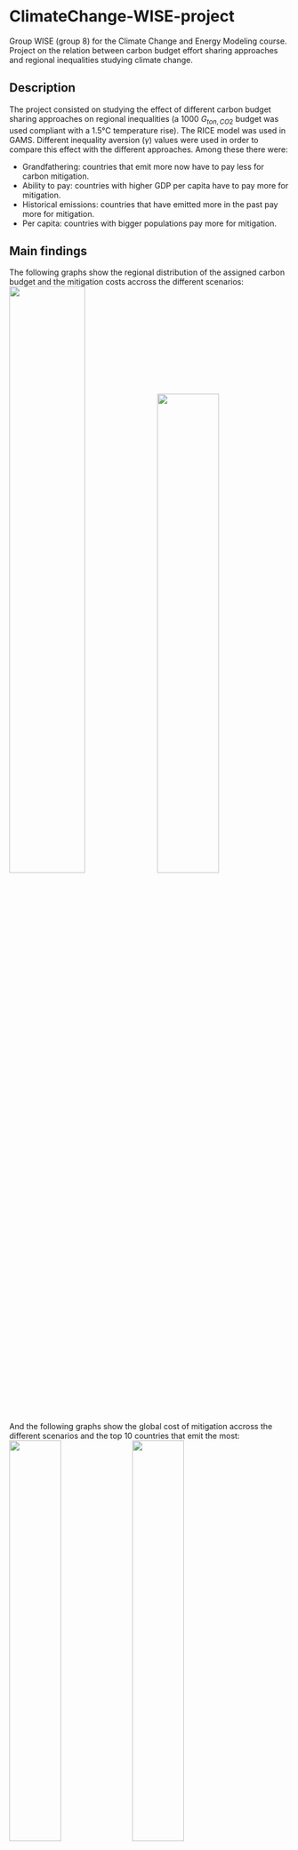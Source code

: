 # ClimateChange-WISE-project
Group WISE (group 8) for the Climate Change and Energy Modeling course.
Project on the relation between carbon budget effort sharing approaches and regional inequalities studying climate change. 

## Description
The project consisted on studying the effect of different carbon budget sharing approaches on regional inequalities (a 1000 $G_{ton,CO2}$ budget was used compliant with a 1.5°C temperature rise). The RICE model was used in GAMS.
Different inequality aversion ($\gamma$) values were used in order to compare this effect with the different approaches. Among these there were:
- Grandfathering: countries that emit more now have to pay less for carbon mitigation.
- Ability to pay: countries with higher GDP per capita have to pay more for mitigation.
- Historical emissions: countries that have emitted more in the past pay more for mitigation.
- Per capita: countries with bigger populations pay more for mitigation.

## Main findings
The following graphs show the regional distribution of the assigned carbon budget and the mitigation costs accross the different scenarios:
<img src="https://github.com/DanielPerezF/ClimateChange-WISE-project/assets/118309576/0e436a04-1deb-43f3-86d4-3de7d86fa011" width="52%"> 
<img src="https://github.com/DanielPerezF/ClimateChange-WISE-project/assets/118309576/fe6e9076-e385-4f10-904b-4b8895338625" width="47%">

And the following graphs show the global cost of mitigation accross the different scenarios and the top 10 countries that emit the most:
<img src="https://github.com/DanielPerezF/ClimateChange-WISE-project/assets/118309576/daff05f1-29a7-449b-98ba-ae5db389e1f1" width="43%">
<img src="https://github.com/DanielPerezF/ClimateChange-WISE-project/assets/118309576/e52eafb9-115d-4098-a4e5-4c2e2223200a" width="43%">

In general, different scenarios may end up with a more efficient (lower cost) way of distributing the global carbon budget, however, this might be at the expense of a bigger effort by other countries. Most importantly, a more efficient approach may distribute the budget based on reasons that some may not consider ethical, and there is no right or wrong answer. 

## Files used
The python notebook regional_data.ipynb is used for ingesting, processing and saving the data used for creating the shares going to each region. For projected populations and GDPs, as well as initial emissions, we used the data_baseline.gdx file inside of each of the data folders (data_r5, data_witch17, data_ed57). Regarding historical emissions we used data from the Global Carbon project that can be found in the owid-co2-data.csv file.
With this data we calculated the shares of global emissions that correspond to each region under the different apporaches and SSPs. The resultant shares are saved to each of the data folders (data_r5, data_witch17, data_ed57) as effort_shares.gdx.

The shares are loaded into RICE in the core_policy.gms file. According to the flags used when running the approach and SSP to be used can be specified. 

The python notebook exploratory.ipynb is used for loading the results from modeling, processing them and generating the plots.

The R notebook map_plotting.Rmd can be used for generating maps. This file uses the csv files mapr5.csv, mapwitch17.csv and maped57.csv, depending on the region definition used.

